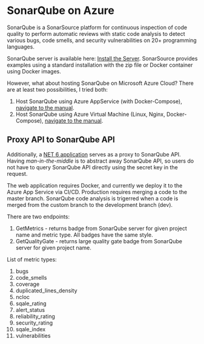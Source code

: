 # SonarQube on Azure

SonarQube is a SonarSource platform for continuous inspection of code quality to perform automatic reviews with static code analysis to detect various bugs, code smells, and security vulnerabilities on 20+ programming languages. 

SonarQube server is available here: [Install the Server](https://docs.sonarqube.org/latest/setup/install-server/). SonarSource provides examples using a standard installation with the zip file or Docker container using Docker images.

However, what about hosting SonarQube on Microsoft Azure Cloud? There are at least two possibilities, I tried both:

1. Host SonarQube using Azure AppService (with Docker-Compose), [navigate to the manual](./SonarQubeAzureAppService/README.md).
1. Host SonarQube using Azure Virtual Machine (Linux, Nginx, Docker-Compose), [navigate to the manual](./SonarQubeAzureVM/README.md).

## Proxy API to SonarQube API

Additionally, a [NET 6 application](./SonarQubeProxy.WebApi) serves as a proxy to SonarQube API. Having _man-in-the-middle_ is to abstract away SonarQube API, so users do not have to query SonarQube API directly using the secret key in the request.

The web application requires Docker, and currently we deploy it to the Azure App Service via CI/CD. Production requires merging a code to the master branch. SonarQube code analysis is trigerred when a code is merged from the custom branch to the development branch (dev).

There are two endpoints:
1. GetMetrics - returns badge from SonarQube server for given project name and metric type. All badges have the same style.
1. GetQualityGate - returns large quality gate badge from SonarQube server for given project name.

List of metric types:
1. bugs
1. code_smells
1. coverage
1. duplicated_lines_density
1. ncloc
1. sqale_rating
1. alert_status
1. reliability_rating
1. security_rating
1. sqale_index
1. vulnerabilities
